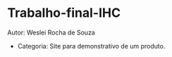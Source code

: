 # Trabalho-final-IHC
Autor: Weslei Rocha de Souza

- Categoria: Site para demonstrativo de um produto.